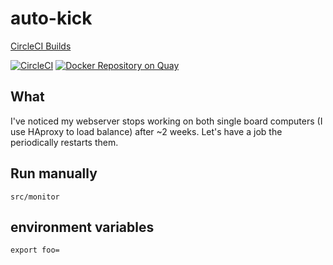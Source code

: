 # auto-kick

[CircleCI Builds](https://circleci.com/gh/skilbjo/auto-kick)

[![CircleCI](https://circleci.com/gh/skilbjo/auto-kick/tree/master.svg?style=svg&circle-token=1427ed4bcdf8f82641a3db4f3ddb5dd87a543e58)](https://circleci.com/gh/skilbjo/auto-kick/tree/master)
[![Docker Repository on Quay](https://quay.io/repository/skilbjo/auto-kick/status "Docker Repository on Quay")](https://quay.io/repository/skilbjo/auto-kick)

## What

I've noticed my webserver stops working on both single board computers (I use
HAproxy to load balance) after ~2 weeks. Let's have a job the periodically
restarts them.

## Run manually

    src/monitor

## environment variables

    export foo=
